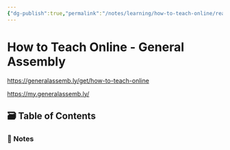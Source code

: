 ```yaml
---
{"dg-publish":true,"permalink":"/notes/learning/how-to-teach-online/readme/","dgHomeLink":true,"dgPassFrontmatter":false,"dgShowBacklinks":true,"dgShowLocalGraph":true}
---
```


# How to Teach Online - General Assembly

<https://generalassemb.ly/get/how-to-teach-online>

<https://my.generalassemb.ly/>

## 🗃️ Table of Contents

### 📝 Notes

